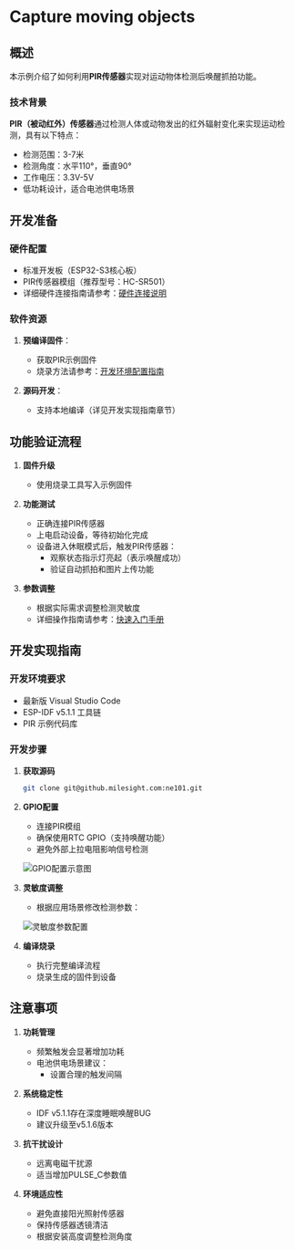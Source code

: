 # Capture moving objects

## 概述

本示例介绍了如何利用**PIR传感器**实现对运动物体检测后唤醒抓拍功能。

### 技术背景

**PIR（被动红外）传感器**通过检测人体或动物发出的红外辐射变化来实现运动检测，具有以下特点：

- 检测范围：3-7米
- 检测角度：水平110°，垂直90°
- 工作电压：3.3V-5V
- 低功耗设计，适合电池供电场景

## 开发准备

### 硬件配置

- 标准开发板（ESP32-S3核心板）
- PIR传感器模组（推荐型号：HC-SR501）
- 详细硬件连接指南请参考：[硬件连接说明](.././Hardware%20Guide/Hardware%20Connection)

### 软件资源

1. **预编译固件**：
   
   - 获取PIR示例固件
   - 烧录方法请参考：[开发环境配置指南](./../Software%20Guide/Development%20Environment%20Setup)

2. **源码开发**：
   
   - 支持本地编译（详见开发实现指南章节）

## 功能验证流程

1. **固件升级**
   
   - 使用烧录工具写入示例固件

2. **功能测试**
   
   - 正确连接PIR传感器
   - 上电启动设备，等待初始化完成
   - 设备进入休眠模式后，触发PIR传感器：
     - 观察状态指示灯亮起（表示唤醒成功）
     - 验证自动抓拍和图片上传功能

3. **参数调整**
   
   - 根据实际需求调整检测灵敏度
   - 详细操作指南请参考：[快速入门手册](./../Quick%20Start)

## 开发实现指南

### 开发环境要求

- 最新版 Visual Studio Code
- ESP-IDF v5.1.1 工具链
- PIR 示例代码库

### 开发步骤

1. **获取源码**
   
   ```bash
   git clone git@github.milesight.com:ne101.git
   ```

2. **GPIO配置**
   
   - 连接PIR模组
   - 确保使用RTC GPIO（支持唤醒功能）
   - 避免外部上拉电阻影响信号检测
   
   ![GPIO配置示意图](/img/NE101_example_6.png)

3. **灵敏度调整**
   
   - 根据应用场景修改检测参数：
   
   ![灵敏度参数配置](/img/NE101_example_5.png)

4. **编译烧录**
   
   - 执行完整编译流程
   - 烧录生成的固件到设备

## 注意事项

1. **功耗管理**
   
   - 频繁触发会显著增加功耗
   - 电池供电场景建议：
     - 设置合理的触发间隔

2. **系统稳定性**
   
   - IDF v5.1.1存在深度睡眠唤醒BUG
   - 建议升级至v5.1.6版本

3. **抗干扰设计**
   
   - 远离电磁干扰源
   - 适当增加PULSE_C参数值

4. **环境适应性**
   
   - 避免直接阳光照射传感器
   - 保持传感器透镜清洁
   - 根据安装高度调整检测角度